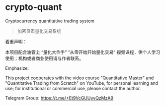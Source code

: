 # crypto-quant
Cryptocurrency quantitative trading system

> 加密货币量化交易系统

着重声明：

本项目配合油管上 “量化大作手” “从零开始开始量化交易” 视频课程，供个人学习使用；机构或者商业使用请与作者联系。


Emphasize:

This project cooperates with the video course "Quantitative Master" and "Quantitative Trading from Scratch" on YouTube, for personal learning and use; for institutional or commercial use, please contact the author.


Telegram Group: https://t.me/+Et9VcGUUyvQzMzA9

